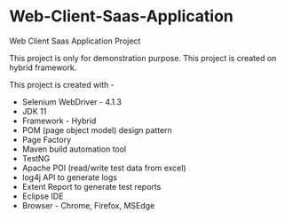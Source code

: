 # Web-Client-Saas-Application
Web Client Saas Application Project

This project is only for demonstration purpose. This project is created on hybrid framework.

This project is created with -
- Selenium WebDriver - 4.1.3
- JDK 11
- Framework - Hybrid
- POM (page object model) design pattern
- Page Factory
- Maven build automation tool
- TestNG
- Apache POI (read/write test data from excel)
- log4j API to generate logs
- Extent Report to generate test reports
- Eclipse IDE
- Browser - Chrome, Firefox, MSEdge
 
